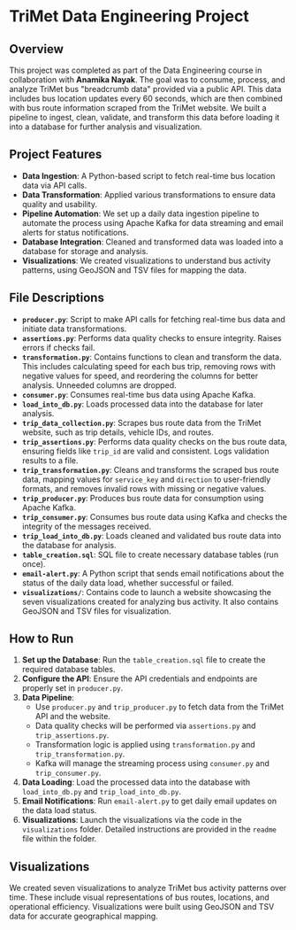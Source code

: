 # TriMet Data Engineering Project

## Overview
This project was completed as part of the Data Engineering course in collaboration with **Anamika Nayak**. The goal was to consume, process, and analyze TriMet bus "breadcrumb data" provided via a public API. This data includes bus location updates every 60 seconds, which are then combined with bus route information scraped from the TriMet website. We built a pipeline to ingest, clean, validate, and transform this data before loading it into a database for further analysis and visualization.

## Project Features
- **Data Ingestion**: A Python-based script to fetch real-time bus location data via API calls.
- **Data Transformation**: Applied various transformations to ensure data quality and usability.
- **Pipeline Automation**: We set up a daily data ingestion pipeline to automate the process using Apache Kafka for data streaming and email alerts for status notifications.
- **Database Integration**: Cleaned and transformed data was loaded into a database for storage and analysis.
- **Visualizations**: We created visualizations to understand bus activity patterns, using GeoJSON and TSV files for mapping the data.

## File Descriptions

- **`producer.py`**: Script to make API calls for fetching real-time bus data and initiate data transformations.
- **`assertions.py`**: Performs data quality checks to ensure integrity. Raises errors if checks fail.
- **`transformation.py`**: Contains functions to clean and transform the data. This includes calculating speed for each bus trip, removing rows with negative values for speed, and reordering the columns for better analysis. Unneeded columns are dropped.
- **`consumer.py`**: Consumes real-time bus data using Apache Kafka.
- **`load_into_db.py`**: Loads processed data into the database for later analysis.
- **`trip_data_collection.py`**: Scrapes bus route data from the TriMet website, such as trip details, vehicle IDs, and routes.
- **`trip_assertions.py`**: Performs data quality checks on the bus route data, ensuring fields like `trip_id` are valid and consistent. Logs validation results to a file.
- **`trip_transformation.py`**: Cleans and transforms the scraped bus route data, mapping values for `service_key` and `direction` to user-friendly formats, and removes invalid rows with missing or negative values.
- **`trip_producer.py`**: Produces bus route data for consumption using Apache Kafka.
- **`trip_consumer.py`**: Consumes bus route data using Kafka and checks the integrity of the messages received.
- **`trip_load_into_db.py`**: Loads cleaned and validated bus route data into the database for analysis.
- **`table_creation.sql`**: SQL file to create necessary database tables (run once).
- **`email-alert.py`**: A Python script that sends email notifications about the status of the daily data load, whether successful or failed.
- **`visualizations/`**: Contains code to launch a website showcasing the seven visualizations created for analyzing bus activity. It also contains GeoJSON and TSV files for visualization.

## How to Run

1. **Set up the Database**: Run the `table_creation.sql` file to create the required database tables.
2. **Configure the API**: Ensure the API credentials and endpoints are properly set in `producer.py`.
3. **Data Pipeline**:
   - Use `producer.py` and `trip_producer.py` to fetch data from the TriMet API and the website.
   - Data quality checks will be performed via `assertions.py` and `trip_assertions.py`.
   - Transformation logic is applied using `transformation.py` and `trip_transformation.py`.
   - Kafka will manage the streaming process using `consumer.py` and `trip_consumer.py`.
4. **Data Loading**: Load the processed data into the database with `load_into_db.py` and `trip_load_into_db.py`.
5. **Email Notifications**: Run `email-alert.py` to get daily email updates on the data load status.
6. **Visualizations**: Launch the visualizations via the code in the `visualizations` folder. Detailed instructions are provided in the `readme` file within the folder.

## Visualizations
We created seven visualizations to analyze TriMet bus activity patterns over time. These include visual representations of bus routes, locations, and operational efficiency. Visualizations were built using GeoJSON and TSV data for accurate geographical mapping.
